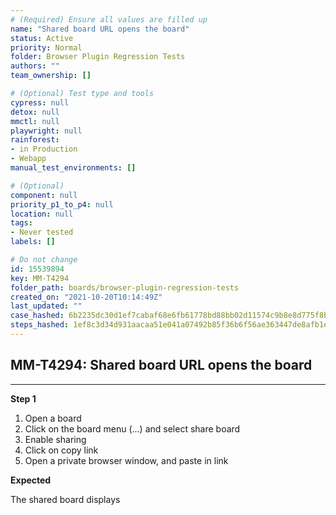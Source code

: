 ```yaml
---
# (Required) Ensure all values are filled up
name: "Shared board URL opens the board"
status: Active
priority: Normal
folder: Browser Plugin Regression Tests
authors: ""
team_ownership: []

# (Optional) Test type and tools
cypress: null
detox: null
mmctl: null
playwright: null
rainforest: 
- in Production
- Webapp
manual_test_environments: []

# (Optional)
component: null
priority_p1_to_p4: null
location: null
tags: 
- Never tested
labels: []

# Do not change
id: 15539894
key: MM-T4294
folder_path: boards/browser-plugin-regression-tests
created_on: "2021-10-20T10:14:49Z"
last_updated: ""
case_hashed: 6b2235dc30d1ef7cabaf68e6fb61778bd88bb02d11574c9b8e8d775f8bbae51c263bf54d35da2b2a5d26fa28b430bf8c
steps_hashed: 1ef8c3d34d931aacaa51e041a07492b85f36b6f56ae363447de8afb1ef8a75516b2f209cc18c6dc03b9e356da0496978
---
```


## MM-T4294: Shared board URL opens the board

---

**Step 1**

1. Open a board
2. Click on the board menu (...) and select share board
3. Enable sharing
4. Click on copy link
5. Open a private browser window, and paste in link

**Expected**

The shared board displays

